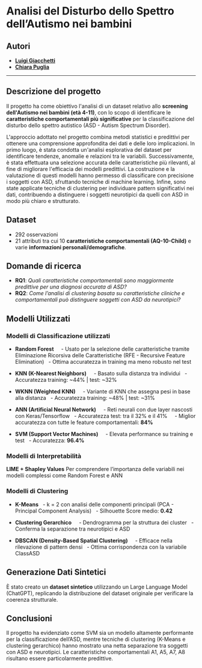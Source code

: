 # Analisi del Disturbo dello Spettro dell’Autismo nei bambini
## Autori
- [**Luigi Giacchetti**](https://github.com/rankoll/)
- [**Chiara Puglia**](https://github.com/chiarapuglia99)

---
## Descrizione del progetto
Il progetto ha come obiettivo l'analisi di un dataset relativo allo **screening dell'Autismo nei bambini (età 4-11)**, con lo scopo di identificare le **caratteristiche comportamentali più significative** per la classificazione del disturbo dello spettro autistico (ASD - Autism Spectrum Disorder).

L'approccio adottato nel progetto combina metodi statistici e predittivi per ottenere una comprensione approfondita dei dati e delle loro implicazioni. In primo luogo, è stata condotta un'analisi esplorativa del dataset per identificare tendenze, anomalie e relazioni tra le variabili. Successivamente, è stata effettuata una selezione accurata delle caratteristiche più rilevanti, al fine di migliorare l'efficacia dei modelli predittivi. La costruzione e la valutazione di questi modelli hanno permesso di classificare con precisione i soggetti con ASD, sfruttando tecniche di machine learning. Infine, sono state applicate tecniche di clustering per individuare pattern significativi nei dati, contribuendo a distinguere i soggetti neurotipici da quelli con ASD in modo più chiaro e strutturato.
## Dataset
- 292 osservazioni
- 21 attributi tra cui 10 **caratteristiche comportamentali (AQ-10-Child)** e varie **informazioni personali/demografiche**.
## Domande di ricerca
- **RQ1**: _Quali caratteristiche comportamentali sono maggiormente predittive per una diagnosi accurata di ASD?_
- **RQ2**: _Come l’analisi di clustering basata su caratteristiche cliniche e comportamentali può distinguere soggetti con ASD da neurotipici?_
## Modelli Utilizzati
### Modelli di Classificazione utilizzati

- **Random Forest**  
  - Usato per la selezione delle caratteristiche tramite Eliminazione Ricorsiva delle Caratteristiche (RFE - Recursive Feature Elimination)
  - Ottima accuratezza in training ma meno robusto nel test

- **KNN (K-Nearest Neighbors)**  
  - Basato sulla distanza tra individui
  - Accuratezza training: ~44% | test: ~32%

- **WKNN (Weighted KNN)**  
  - Variante di KNN che assegna pesi in base alla distanza
  - Accuratezza training: ~48% | test: ~31%

- **ANN (Artificial Neural Network)**  
  - Reti neurali con due layer nascosti con Keras/Tensorflow
  - Accuratezza test: tra il 32% e il 41%  
  - Miglior accuratezza con tutte le feature comportamentali: **84%**

- **SVM (Support Vector Machines)**  
  - Elevata performance su training e test
  - Accuratezza: **96.4%**
### Modelli di Interpretabilità
**LIME + Shapley Values**
Per comprendere l’importanza delle variabili nei modelli complessi come Random Forest e ANN
### Modelli di Clustering
- **K-Means**
  - k = 2 con analisi delle componenti principali (PCA - Principal Component Analysis)
  - Silhouette Score medio: **0.42**

- **Clustering Gerarchico**  
  - Dendrogramma per la struttura dei cluster
  - Conferma la separazione tra neurotipici e ASD

- **DBSCAN (Density-Based Spatial Clustering)**  
  - Efficace nella rilevazione di pattern densi
  - Ottima corrispondenza con la variabile ClassASD
## Generazione Dati Sintetici
È stato creato un **dataset sintetico** utilizzando un Large Language Model (ChatGPT), replicando la distribuzione del dataset originale per verificare la coerenza strutturale.

## Conclusioni
Il progetto ha evidenziato come SVM sia un modello altamente performante per la classificazione dell’ASD, mentre tecniche di clustering (K-Means e clustering gerarchico) hanno mostrato una netta separazione tra soggetti con ASD e neurotipici. Le caratteristiche comportamentali A1, A5, A7, A8 risultano essere particolarmente predittive.